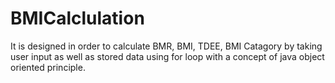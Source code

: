 # BMICalclulation
It is designed in order to calculate BMR, BMI, TDEE, BMI Catagory by taking user input as well as stored data using for loop with a concept of java object oriented principle.
